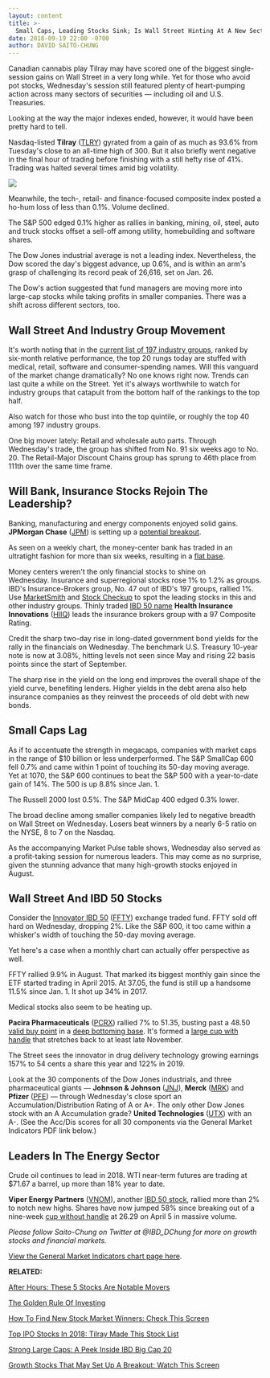 ```yaml
---
layout: content
title: >-
  Small Caps, Leading Stocks Sink; Is Wall Street Hinting At A New Sector Rotation?
date: 2018-09-19 22:00 -0700
author: DAVID SAITO-CHUNG
---
```






Canadian cannabis play Tilray may have scored one of the biggest single-session gains on Wall Street in a very long while. Yet for those who avoid pot stocks, Wednesday's session still featured plenty of heart-pumping action across many sectors of securities — including oil and U.S. Treasuries.




Looking at the way the major indexes ended, however, it would have been pretty hard to tell.


Nasdaq-listed **Tilray** ([TLRY](https://research.investors.com/quote.aspx?symbol=TLRY)) gyrated from a gain of as much as 93.6% from Tuesday's close to an all-time high of 300. But it also briefly went negative in the final hour of trading before finishing with a still hefty rise of 41%. Trading was halted several times amid big volatility.


![](https://www.investors.com/wp-content/uploads/2018/09/MP091918-229x300.jpg)


Meanwhile, the tech-, retail- and finance-focused composite index posted a ho-hum loss of less than 0.1%. Volume declined.


The S&P 500 edged 0.1% higher as rallies in banking, mining, oil, steel, auto and truck stocks offset a sell-off among utility, homebuilding and software shares.


The Dow Jones industrial average is not a leading index. Nevertheless, the Dow scored the day's biggest advance, up 0.6%, and is within an arm's grasp of challenging its record peak of 26,616, set on Jan. 26.


The Dow's action suggested that fund managers are moving more into large-cap stocks while taking profits in smaller companies. There was a shift across different sectors, too.


Wall Street And Industry Group Movement
---------------------------------------


It's worth noting that in the [current list of 197 industry groups](https://www.investors.com/data-tables/industry-group-rankings-sep-19-2018/), ranked by six-month relative performance, the top 20 rungs today are stuffed with medical, retail, software and consumer-spending names. Will this vanguard of the market change dramatically? No one knows right now. Trends can last quite a while on the Street. Yet it's always worthwhile to watch for industry groups that catapult from the bottom half of the rankings to the top half.


Also watch for those who bust into the top quintile, or roughly the top 40 among 197 industry groups.


One big mover lately: Retail and wholesale auto parts. Through Wednesday's trade, the group has shifted from No. 91 six weeks ago to No. 20. The Retail-Major Discount Chains group has sprung to 46th place from 111th over the same time frame.


Will Bank, Insurance Stocks Rejoin The Leadership?
--------------------------------------------------


Banking, manufacturing and energy components enjoyed solid gains. **JPMorgan Chase** ([JPM](https://research.investors.com/quote.aspx?symbol=JPM)) is setting up a [potential breakout](https://www.investors.com/how-to-invest/investors-corner/chart-reading-basics-how-a-buy-point-marks-a-time-of-opportunity/).



As seen on a weekly chart, the money-center bank has traded in an ultratight fashion for more than six weeks, resulting in a [flat base](https://www.investors.com/how-to-invest/investors-corner/when-to-buy-the-basics-of-a-flat-base-a-super-growth-stock-pattern/).


Money centers weren't the only financial stocks to shine on Wednesday. Insurance and superregional stocks rose 1% to 1.2% as groups. IBD's Insurance-Brokers group, No. 47 out of IBD's 197 groups, rallied 1%. Use [MarketSmith](https://marketsmith.investors.com) and [Stock Checkup](https://research.investors.com/stock-checkup/) to spot the leading stocks in this and other industry groups. Thinly traded [IBD 50 name](https://research.investors.com/stock-lists/ibd-50/) **Health Insurance Innovations** ([HIIQ](https://research.investors.com/quote.aspx?symbol=HIIQ)) leads the insurance brokers group with a 97 Composite Rating.


Credit the sharp two-day rise in long-dated government bond yields for the rally in the financials on Wednesday. The benchmark U.S. Treasury 10-year note is now at 3.08%, hitting levels not seen since May and rising 22 basis points since the start of September.


The sharp rise in the yield on the long end improves the overall shape of the yield curve, benefiting lenders. Higher yields in the debt arena also help insurance companies as they reinvest the proceeds of old debt with new bonds.


Small Caps Lag
--------------


As if to accentuate the strength in megacaps, companies with market caps in the range of $10 billion or less underperformed. The S&P SmallCap 600 fell 0.7% and came within 1 point of touching its 50-day moving average. Yet at 1070, the S&P 600 continues to beat the S&P 500 with a year-to-date gain of 14%. The 500 is up 8.8% since Jan. 1.


The Russell 2000 lost 0.5%. The S&P MidCap 400 edged 0.3% lower.


The broad decline among smaller companies likely led to negative breadth on Wall Street on Wednesday. Losers beat winners by a nearly 6-5 ratio on the NYSE, 8 to 7 on the Nasdaq.


As the accompanying Market Pulse table shows, Wednesday also served as a profit-taking session for numerous leaders. This may come as no surprise, given the stunning advance that many high-growth stocks enjoyed in August.


Wall Street And IBD 50 Stocks
-----------------------------


Consider the [Innovator IBD 50](http://www.innovatoretfs.com/etf/?ticker=ffty) ([FFTY](https://research.investors.com/quote.aspx?symbol=FFTY)) exchange traded fund. FFTY sold off hard on Wednesday, dropping 2%. Like the S&P 600, it too came within a whisker's width of touching the 50-day moving average.


Yet here's a case when a monthly chart can actually offer perspective as well.


FFTY rallied 9.9% in August. That marked its biggest monthly gain since the ETF started trading in April 2015. At 37.05, the fund is still up a handsome 11.5% since Jan. 1. It shot up 34% in 2017.



Medical stocks also seem to be heating up.


**Pacira Pharmaceuticals** ([PCRX](https://research.investors.com/quote.aspx?symbol=PCRX)) rallied 7% to 51.35, busting past a 48.50 [valid buy point](https://www.investors.com/how-to-invest/investors-corner/chart-reading-basics-how-a-buy-point-marks-a-time-of-opportunity/) in a [deep bottoming base](https://www.investors.com/how-to-invest/investors-corner/investing-after-a-market-deep-freeze-how-to-spot-the-bottoming-base/). It's formed a [large cup with handle](https://www.investors.com/how-to-invest/investors-corner/the-basics-how-to-analyze-a-stocks-cup-with-handle/) that stretches back to at least late November.


The Street sees the innovator in drug delivery technology growing earnings 157% to 54 cents a share this year and 122% in 2019.


Look at the 30 components of the Dow Jones industrials, and three pharmaceutical giants — **Johnson & Johnson** ([JNJ](https://research.investors.com/quote.aspx?symbol=JNJ)), **Merck** ([MRK](https://research.investors.com/quote.aspx?symbol=MRK)) and **Pfizer** ([PFE](https://research.investors.com/quote.aspx?symbol=PFE)) — through Wednesday's close sport an Accumulation/Distribution Rating of A or A+. The only other Dow Jones stock with an A Accumulation grade? **United Technologies** ([UTX](https://research.investors.com/quote.aspx?symbol=UTX)) with an A-. (See the Acc/Dis scores for all 30 components via the General Market Indicators PDF link below.)


Leaders In The Energy Sector
----------------------------



Crude oil continues to lead in 2018. WTI near-term futures are trading at $71.67 a barrel, up more than 18% year to date.


**Viper Energy Partners** ([VNOM](https://research.investors.com/quote.aspx?symbol=VNOM)), another [IBD 50 stock](https://research.investors.com/stock-lists/ibd-50/), rallied more than 2% to notch new highs. Shares have now jumped 58% since breaking out of a nine-week [cup without handle](https://www.investors.com/how-to-invest/investors-corner/investing-202-why-some-great-cup-bases-dont-form-a-handle/) at 26.29 on April 5 in massive volume.


*Please follow Saito-Chung on Twitter at @IBD\_DChung for more on growth stocks and financial markets.*


[View the General Market Indicators chart page here](https://www.investors.com/wp-content/uploads/2018/09/IBD2009101120GMI.pdf).


**RELATED:**


[After Hours: These 5 Stocks Are Notable Movers](https://www.investors.com/market-trend/stock-market-today/dow-jones-futures-tilray-stock-marijuana-stocks-red-hat-earnings/)


[The Golden Rule Of Investing](https://www.investors.com/how-to-invest/investors-corner/still-the-no-1-rule-for-stock-investors-always-cut-your-losses-short/)


[How To Find New Stock Market Winners: Check This Screen](https://research.investors.com/stock-lists/ipo-leaders/)


[Top IPO Stocks In 2018: Tilray Made This Stock List](https://www.investors.com/news/ipo-stocks-2018/)


[Strong Large Caps: A Peek Inside IBD Big Cap 20](https://research.investors.com/stock-lists/big-cap-20/)


[Growth Stocks That May Set Up A Breakout: Watch This Screen](https://research.investors.com/stocksonthemove.aspx)




